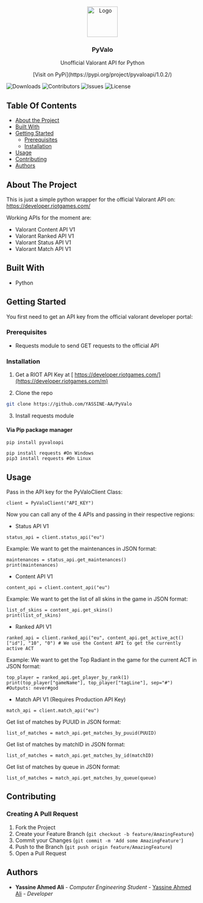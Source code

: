 <br/>
<p align="center">
  <a href="https://github.com/YASSINE-AA/PyValo">
    <img src="https://cdn2.steamgriddb.com/file/sgdb-cdn/icon_thumb/9e82757e9a1c12cb710ad680db11f6f1.png" alt="Logo" width="80" height="80">
    
  </a>

  <h3 align="center">PyValo</h3>
  <p align="center">
    Unofficial Valorant API for Python
    <br /><p align="center">
[Visit on PyPi](https://pypi.org/project/pyvaloapi/1.0.2/)
</p>

  </p>
</p>

![Downloads](https://img.shields.io/github/downloads/YASSINE-AA/PyValo/total) ![Contributors](https://img.shields.io/github/contributors/YASSINE-AA/PyValo?color=dark-green) ![Issues](https://img.shields.io/github/issues/YASSINE-AA/PyValo) ![License](https://img.shields.io/github/license/YASSINE-AA/PyValo) 

## Table Of Contents

* [About the Project](#about-the-project)
* [Built With](#built-with)
* [Getting Started](#getting-started)
  * [Prerequisites](#prerequisites)
  * [Installation](#installation)
* [Usage](#usage)
* [Contributing](#contributing)
* [Authors](#authors)


## About The Project

This is just a simple python wrapper for the official Valorant API on: https://developer.riotgames.com/

Working APIs for the moment are:
* Valorant Content API V1
* Valorant Ranked API V1
* Valorant Status API  V1
* Valorant Match API V1


## Built With

* Python

## Getting Started

You first need to get an API key from the official valorant developer portal:



### Prerequisites

* Requests module to send GET requests to the official API



### Installation

1. Get a RIOT API Key at [ https://developer.riotgames.com/](https://developer.riotgames.com/m)

2. Clone the repo

```sh
git clone https://github.com/YASSINE-AA/PyValo
```

3. Install requests module

#### Via Pip package manager
```
pip install pyvaloapi
```

```
pip install requests #On Windows
pip3 install requests #On Linux
```
## Usage

Pass in the API key for the PyValoClient Class:

```
client = PyValoClient("API_KEY")
```

Now you can call any of the 4 APIs and passing in their respective regions:
* Status API V1
```
status_api = client.status_api("eu") 
```
Example: 
We want to get the maintenances  in JSON format:
```
maintenances = status_api.get_maintenances()
print(maintenances)
```

* Content API V1
```
content_api = client.content_api("eu") 
```
Example:
We want to get the list of all skins in the game in JSON format:
```
list_of_skins = content_api.get_skins()
print(list_of_skins)
```

* Ranked API V1
```
ranked_api = client.ranked_api("eu", content_api.get_active_act()["id"], "10", "0") # We use the Content API to get the currently active ACT
```
Example:
We want to get the Top Radiant in the game for the current ACT in JSON format:
```
top_player = ranked_api.get_player_by_rank(1)
print(top_player["gameName"], top_player["tagLine"], sep="#") #Outputs: never#god
```
* Match API V1 (Requires Production API Key)
```
match_api = client.match_api("eu")
```
Get list of matches by PUUID in JSON format:
```
list_of_matches = match_api.get_matches_by_puuid(PUUID)
```

Get list of matches by matchID in JSON format:
```
list_of_matches = match_api.get_matches_by_id(matchID)
```
Get list of matches by queue in JSON format:
```
list_of_matches = match_api.get_matches_by_queue(queue)
```


## Contributing



### Creating A Pull Request

1. Fork the Project
2. Create your Feature Branch (`git checkout -b feature/AmazingFeature`)
3. Commit your Changes (`git commit -m 'Add some AmazingFeature'`)
4. Push to the Branch (`git push origin feature/AmazingFeature`)
5. Open a Pull Request

## Authors

* **Yassine Ahmed Ali** - *Computer Engineering Student* - [Yassine Ahmed Ali](https://github.com/YASSINE-AA) - *Developer*
